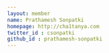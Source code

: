 ```yaml
---
layout: member
name: Prathamesh Sonpatki
homepage: http://cha1tanya.com
twitter_id : csonpatki
github_id : prathamesh-sonpatki
---
```

